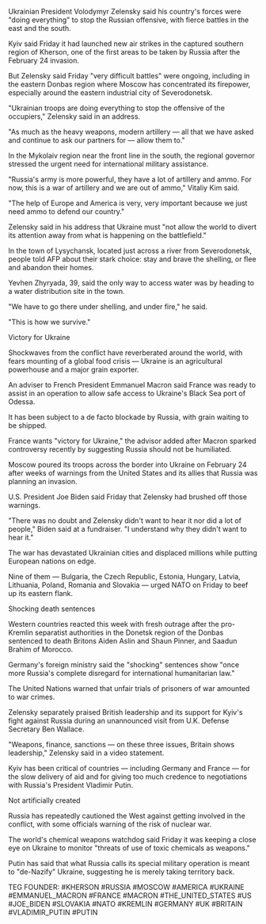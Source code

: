 Ukrainian President Volodymyr Zelensky said his country's forces were "doing everything" to stop the Russian offensive, with fierce battles in the east and the south.

Kyiv said Friday it had launched new air strikes in the captured southern region of Kherson, one of the first areas to be taken by Russia after the February 24 invasion.

But Zelensky said Friday "very difficult battles" were ongoing, including in the eastern Donbas region where Moscow has concentrated its firepower, especially around the eastern industrial city of Severodonetsk.

"Ukrainian troops are doing everything to stop the offensive of the occupiers," Zelensky said in an address.

"As much as the heavy weapons, modern artillery — all that we have asked and continue to ask our partners for — allow them to."

In the Mykolaiv region near the front line in the south, the regional governor stressed the urgent need for international military assistance.

"Russia's army is more powerful, they have a lot of artillery and ammo. For now, this is a war of artillery and we are out of ammo," Vitaliy Kim said.

"The help of Europe and America is very, very important because we just need ammo to defend our country."

Zelensky said in his address that Ukraine must "not allow the world to divert its attention away from what is happening on the battlefield."

In the town of Lysychansk, located just across a river from Severodonetsk, people told AFP about their stark choice: stay and brave the shelling, or flee and abandon their homes. 

Yevhen Zhyryada, 39, said the only way to access water was by heading to a water distribution site in the town.

"We have to go there under shelling, and under fire," he said.

"This is how we survive."

Victory for Ukraine

Shockwaves from the conflict have reverberated around the world, with fears mounting of a global food crisis — Ukraine is an agricultural powerhouse and a major grain exporter.

An adviser to French President Emmanuel Macron said France was ready to assist in an operation to allow safe access to Ukraine's Black Sea port of Odessa.

It has been subject to a de facto blockade by Russia, with grain waiting to be shipped.

France wants "victory for Ukraine," the advisor added after Macron sparked controversy recently by suggesting Russia should not be humiliated.

Moscow poured its troops across the border into Ukraine on February 24 after weeks of warnings from the United States and its allies that Russia was planning an invasion.

U.S. President Joe Biden said Friday that Zelensky had brushed off those warnings.

"There was no doubt and Zelensky didn't want to hear it nor did a lot of people," Biden said at a fundraiser. "I understand why they didn't want to hear it."

The war has devastated Ukrainian cities and displaced millions while putting European nations on edge.

Nine of them — Bulgaria, the Czech Republic, Estonia, Hungary, Latvia, Lithuania, Poland, Romania and Slovakia — urged NATO on Friday to beef up its eastern flank.

Shocking death sentences 

Western countries reacted this week with fresh outrage after the pro-Kremlin separatist authorities in the Donetsk region of the Donbas sentenced to death Britons Aiden Aslin and Shaun Pinner, and Saadun Brahim of Morocco.

Germany's foreign ministry said the "shocking" sentences show "once more Russia's complete disregard for international humanitarian law."

The United Nations warned that unfair trials of prisoners of war amounted to war crimes.

Zelensky separately praised British leadership and its support for Kyiv's fight against Russia during an unannounced visit from U.K. Defense Secretary Ben Wallace.

"Weapons, finance, sanctions — on these three issues, Britain shows leadership," Zelensky said in a video statement.

Kyiv has been critical of countries — including Germany and France — for the slow delivery of aid and for giving too much credence to negotiations with Russia's President Vladimir Putin.

Not artificially created

Russia has repeatedly cautioned the West against getting involved in the conflict, with some officials warning of the risk of nuclear war.

The world's chemical weapons watchdog said Friday it was keeping a close eye on Ukraine to monitor "threats of use of toxic chemicals as weapons."

Putin has said that what Russia calls its special military operation is meant to "de-Nazify" Ukraine, suggesting he is merely taking territory back.
























TEG FOUNDER:
#KHERSON
#RUSSIA
#MOSCOW
#AMERICA
#UKRAINE
#EMMANUEL_MACRON
#FRANCE
#MACRON
#THE_UNITED_STATES
#US
#JOE_BIDEN
#SLOVAKIA
#NATO
#KREMLIN
#GERMANY
#UK
#BRITAIN
#VLADIMIR_PUTIN
#PUTIN